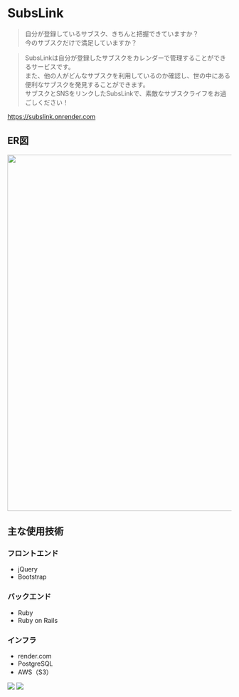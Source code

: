 # SubsLink

> 自分が登録しているサブスク、きちんと把握できていますか？<br>
今のサブスクだけで満足していますか？<br>

> SubsLinkは自分が登録したサブスクをカレンダーで管理することができるサービスです。<br>
また、他の人がどんなサブスクを利用しているのか確認し、世の中にある便利なサブスクを発見することができます。<br>
サブスクとSNSをリンクしたSubsLinkで、素敵なサブスクライフをお過ごしください！

https://subslink.onrender.com

## ER図
<image src="./erd.png" width="800px">

## 主な使用技術

### フロントエンド
- jQuery
- Bootstrap

### バックエンド
- Ruby
- Ruby on Rails

### インフラ
- render.com
- PostgreSQL
- AWS（S3）

![](https://img.shields.io/badge/Ruby-v3.1.2-red)
![](https://img.shields.io/badge/Rails-v6.1.4-red)
